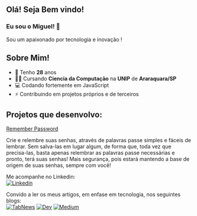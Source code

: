 ## Olá! Seja Bem vindo!
### Eu sou o Miguel! 👋

Sou um apaixonado por tecnologia e inovação !

## Sobre Mim!
  - 🎉 Tenho **28** anos
  - 👨‍🎓 Cursando **Ciencia da Computação** na **UNIP** de **Araraquara/SP**
  - 💻 Codando fortemente em JavaScript
  - ⚡ Contribuindo em projetos próprios e de terceiros

## Projetos que desenvolvo:
[Remember Password](https://github.com/migmoroni/remember-password)

Crie e relembre suas senhas, através de palavras passe simples e fáceis de lembrar.
Sem salva-las em lugar algum, de forma que, toda vez que precisa-las, basta apenas relembrar as palavras passe necessárias e pronto, terá suas senhas!
Mais segurança, pois estará mantendo a base de origem de suas senhas, sempre com você!

Me acompanhe no Linkedin:
<br>
<a href="https://www.linkedin.com/in/migmoroni/"><img src="" alt="Linkedin"></a>

Convido a ler os meus artigos, em enfase em tecnologia, nos seguintes blogs:
<br>
<a href="https://www.tabnews.com.br/migmoroni"><img src="" alt="TabNews"></a>
<a href="https://dev.to/migmoroni"><img src="" alt="Dev"></a>
<a href="https://medium.com/@migmoroni"><img src="" alt="Medium"></a>

